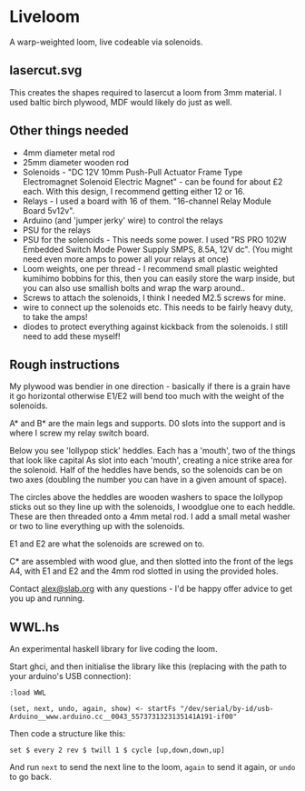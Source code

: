 # Liveloom

A warp-weighted loom, live codeable via solenoids.

## lasercut.svg

This creates the shapes required to lasercut a loom from 3mm
material. I used baltic birch plywood, MDF would likely do just as
well.

## Other things needed

- 4mm diameter metal rod
- 25mm diameter wooden rod
- Solenoids - "DC 12V 10mm Push-Pull Actuator Frame Type Electromagnet
  Solenoid Electric Magnet" - can be found for about £2
  each. With this design, I recommend getting either 12 or 16.
- Relays - I used a board with 16 of them. "16-channel Relay Module
  Board 5v12v".
- Arduino (and 'jumper jerky' wire) to control the relays
- PSU for the relays
- PSU for the solenoids - This needs some power. I used "RS PRO 102W
  Embedded Switch Mode Power Supply SMPS, 8.5A, 12V dc". (You might
  need even more amps to power all your relays at once)
- Loom weights, one per thread - I recommend small plastic weighted
  kumihimo bobbins for this, then you can easily store the warp
  inside, but you can also use smallish bolts and wrap the warp around..
- Screws to attach the solenoids, I think I needed M2.5 screws for
  mine.
- wire to connect up the solenoids etc. This needs to be fairly heavy
  duty, to take the amps!
- diodes to protect everything against kickback from the
  solenoids. I still need to add these myself!

## Rough instructions

My plywood was bendier in one direction - basically if there is a
grain have it go horizontal otherwise E1/E2 will bend too much with
the weight of the solenoids.

A* and B* are the main legs and supports. D0 slots into the support
and is where I screw my relay switch board.

Below you see 'lollypop stick' heddles. Each has a 'mouth', two of the
things that look like capital As slot into each 'mouth', creating a
nice strike area for the solenoid. Half of the heddles have bends, so
the solenoids can be on two axes (doubling the number you can have in
a given amount of space).

The circles above the heddles are wooden washers to space the lollypop
sticks out so they line up with the solenoids, I woodglue one to each
heddle. These are then threaded onto a 4mm metal rod. I add a small
metal washer or two to line everything up with the solenoids.

E1 and E2 are what the solenoids are screwed on to.

C* are assembled with wood glue, and then slotted into the front of
the legs A4, with E1 and E2 and the 4mm rod slotted in using the
provided holes.

Contact alex@slab.org with any questions - I'd be happy offer advice
to get you up and running.

## WWL.hs

An experimental haskell library for live coding the loom.

Start ghci, and then initialise the library like this (replacing with the path to your arduino's USB connection):
```
:load WWL

(set, next, undo, again, show) <- startFs "/dev/serial/by-id/usb-Arduino__www.arduino.cc__0043_5573731323135141A191-if00"
```

Then code a structure like this:

```
set $ every 2 rev $ twill 1 $ cycle [up,down,down,up]
```

And run `next` to send the next line to the loom, `again` to send it again, or `undo` to go back.
